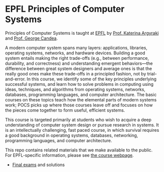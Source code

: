 # EPFL Principles of Computer Systems

Principles of Computer Systems is taught at [EPFL](http://ic.epfl.ch) by [Prof. Katerina Argyraki](http://people.epfl.ch/katerina.argyraki) and [Prof. George Candea](http://dslab.epfl.ch/people/candea).

A modern computer system spans many layers: applications, libraries, operating systems, networks, and hardware devices. Building a good system entails making the right trade-offs (e.g., between performance, durability, and correctness) and understanding emergent behaviors—the difference between great system designers and average ones is that the really good ones make these trade-offs in a principled fashion, not by trial-and-error. In this course, we identify some of the key principles underlying successful systems, and learn how to solve problems in computing using ideas, techniques, and algorithms from operating systems, networks, databases, programming languages, and computer architecture. The basic courses on these topics teach how the elemental parts of modern systems work; POCS picks up where those courses leave off and focuses on how the pieces come together to form useful, efficient systems.

This course is targeted primarily at students who wish to acquire a deep understanding of computer system design or pursue research in systems. It is an intellectually challenging, fast paced course, in which survival requires a good background in operating systems, databases, networking, programming languages, and computer architecture.

This repo contains related materials that we make available to the public. For EPFL-specific information, please see [the course webpage](http://pocs.epfl.ch/).

- [Final exams](exams/final/) and solutions
